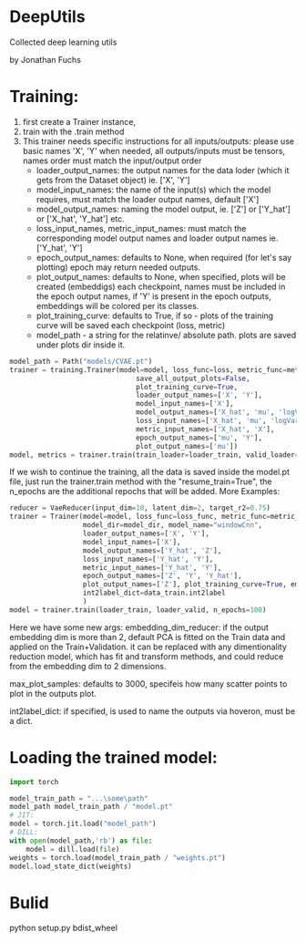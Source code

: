 # DeepUtils
Collected deep learning utils

by Jonathan Fuchs

# Training:
1. first create a Trainer instance,
2. train with the .train method
3. This trainer needs specific instructions for all inputs/outputs:
    please use basic names 'X', 'Y' when needed, all outputs/inputs must be tensors, names order must match the input/output order
    - loader_output_names: the output names for the data loder (which it gets from the Dataset object) ie. ['X', 'Y']
    - model_input_names: the name of the input(s) which the model requires, must match the loader output names, default ['X']
    - model_output_names: naming the model output, ie. ['Z'] or ['Y_hat'] or ['X_hat', 'Y_hat'] etc.
    - loss_input_names, metric_input_names: must match the corresponding model output names and loader output names ie. ['Y_hat', 'Y']
    - epoch_output_names: defaults to None, when required (for let's say plotting) epoch may return needed outputs.
    - plot_output_names: defaults to None, when specified, plots will be created (embeddigs) each checkpoint, names must be included      in the epoch output names, if 'Y' is present in the epoch outputs, embeddings will be colored per its classes.
    - plot_training_curve: defaults to True, if so - plots of the training curve will be saved each checkpoint (loss, metric)
    - model_path - a string for the relatinve/ absolute path. plots are saved under plots dir inside it.
```python
model_path = Path("models/CVAE.pt")
trainer = training.Trainer(model=model, loss_func=loss, metric_func=metric, optimizer=optimizer, model_path=model_path,
                               save_all_output_plots=False,
                               plot_training_curve=True,
                               loader_output_names=['X', 'Y'], 
                               model_input_names=['X'], 
                               model_output_names=['X_hat', 'mu', 'logVar', 'Y_hat'], 
                               loss_input_names=['X_hat', 'mu', 'logVar', 'X', 'Y_hat', 'Y'], 
                               metric_input_names=['X_hat', 'X'],
                               epoch_output_names=['mu', 'Y'],
                               plot_output_names=['mu'])
model, metrics = trainer.train(train_loader=loader_train, valid_loader=loader_valid, n_epochs=60)
```
If we wish to continue the training, all the data is saved inside the model.pt file, just run the trainer.train method with the "resume_train=True", the n_epochs are the additional repochs that will be added.
More Examples:
```python
reducer = VaeReducer(input_dim=10, latent_dim=2, target_r2=0.75)
trainer = Trainer(model=model, loss_func=loss_func, metric_func=metric_func, optimizer=optimizer,
                  model_dir=model_dir, model_name="windowCnn", 
                  loader_output_names=['X', 'Y'],
                  model_input_names=['X'], 
                  model_output_names=['Y_hat', 'Z'],
                  loss_input_names=['Y_hat', 'Y'],
                  metric_input_names=['Y_hat', 'Y'],
                  epoch_output_names=['Z', 'Y', 'Y_hat'], 
                  plot_output_names=['Z'], plot_training_curve=True, embedding_dim_reducer=reducer, max_plot_samples=5_000,
                  int2label_dict=data_train.int2label
                  )
model = trainer.train(loader_train, loader_valid, n_epochs=100)
```
Here we have some new args:
embedding_dim_reducer: if the output embedding dim is more than 2, default PCA is fitted on the Train data and applied on
the Train+Validation. it can be replaced with any dimentionality reduction model, which has fit and transform methods, and
could reduce from the embedding dim to 2 dimensions.

max_plot_samples: defaults to 3000, specifeis how many scatter points to plot in the outputs plot.

int2label_dict: if specified, is used to name the outputs via hoveron, must be a dict.

# Loading the trained model:
```python
import torch

model_train_path = "...\some\path"
model_path model_train_path / "model.pt"
# JIT:
model = torch.jit.load("model_path")
# DILL:
with open(model_path,'rb') as file:
    model = dill.load(file)
weights = torch.load(model_train_path / "weights.pt")
model.load_state_dict(weights)
```

# Bulid
python setup.py bdist_wheel